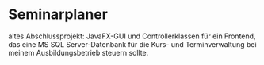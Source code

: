 # Seminarplaner
altes Abschlussprojekt: JavaFX-GUI und Controllerklassen für ein Frontend, das eine MS SQL Server-Datenbank für die Kurs- und Terminverwaltung bei meinem Ausbildungsbetrieb steuern sollte.
